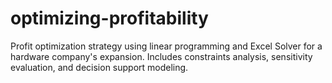 # optimizing-profitability
Profit optimization strategy using linear programming and Excel Solver for a hardware company's expansion. Includes constraints analysis, sensitivity evaluation, and decision support modeling.
